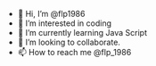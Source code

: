 - 👋 Hi, I’m @flp1986
- 👀 I’m interested in coding
- 🌱 I’m currently learning Java Script
- 💞️ I’m looking to collaborate.
- 📫 How to reach me @flp_1986

<!---
flp1986/flp1986 is a ✨ special ✨ repository because its `README.md` (this file) appears on your GitHub profile.
You can click the Preview link to take a look at your changes.
--->
